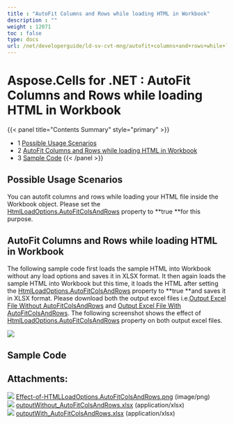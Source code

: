 ```yaml
---
title : "AutoFit Columns and Rows while loading HTML in Workbook" 
description : "" 
weight : 12071 
toc : false
type: docs
url: /net/developerguide/ld-sv-cvt-mng/autofit+columns+and+rows+while+loading+html+in+workbook/
---
```


# Aspose.Cells for .NET : AutoFit Columns and Rows while loading HTML in Workbook


{{< panel title="Contents Summary" style="primary" >}}
*   1 [Possible Usage Scenarios](#possible-usage-scenarios)
*   2 [AutoFit Columns and Rows while loading HTML in Workbook](#autofit-columns-and-rows-while-loading-html-in-workbook)
*   3 [Sample Code](#sample-code)
{{< /panel >}}
 

## Possible Usage Scenarios

You can autofit columns and rows while loading your HTML file inside the Workbook object. Please set the [HtmlLoadOptions.AutoFitColsAndRows](https://apireference.aspose.com/net/cells/aspose.cells/htmlloadoptions/properties/autofitcolsandrows) property to **true **for this purpose.

## AutoFit Columns and Rows while loading HTML in Workbook

The following sample code first loads the sample HTML into Workbook without any load options and saves it in XLSX format. It then again loads the sample HTML into Workbook but this time, it loads the HTML after setting the [HtmlLoadOptions.AutoFitColsAndRows](https://apireference.aspose.com/net/cells/aspose.cells/htmlloadoptions/properties/autofitcolsandrows) property to **true **and saves it in XLSX format. Please download both the output excel files i.e.[Output Excel File Without AutoFitColsAndRows](https://docs2.aspose.com/cells/net/attachments/25002799/25395219.xlsx) and [Output Excel File With AutoFitColsAndRows](https://docs2.aspose.com/cells/net/attachments/25002799/25395220.xlsx). The following screenshot shows the effect of [HtmlLoadOptions.AutoFitColsAndRows](https://apireference.aspose.com/net/cells/aspose.cells/htmlloadoptions/properties/autofitcolsandrows) property on both output excel files.

![](https://docs2.aspose.com/cells/net/attachments/25002799/25395218.png)

## Sample Code

## Attachments:

![](https://docs2.aspose.com/cells/net/images/icons/bullet_blue.gif) [Effect-of-HTMLLoadOptions.AutoFitColsAndRows.png](https://docs2.aspose.com/cells/net/attachments/25002799/25395218.png) (image/png)  
![](https://docs2.aspose.com/cells/net/images/icons/bullet_blue.gif) [outputWithout\_AutoFitColsAndRows.xlsx](https://docs2.aspose.com/cells/net/attachments/25002799/25395219.xlsx) (application/xlsx)  
![](https://docs2.aspose.com/cells/net/images/icons/bullet_blue.gif) [outputWith\_AutoFitColsAndRows.xlsx](https://docs2.aspose.com/cells/net/attachments/25002799/25395220.xlsx) (application/xlsx)  

